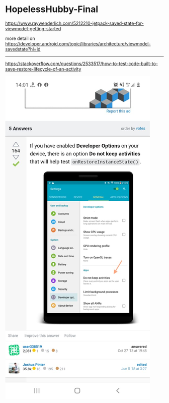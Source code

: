 # HopelessHubby-Final
 https://www.raywenderlich.com/5212210-jetpack-saved-state-for-viewmodel-getting-started

more detail on
https://developer.android.com/topic/libraries/architecture/viewmodel-savedstate?hl=id

---

https://stackoverflow.com/questions/2533517/how-to-test-code-built-to-save-restore-lifecycle-of-an-activity

![](https://github.com/gzeinnumer/SavedInstanceStateExample/blob/master/preview/example1.jpeg)